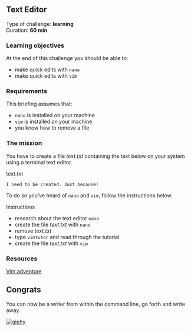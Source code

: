 ## Text Editor

Type of challenge: **learning**  
Duration: **60 min**

### Learning objectives

At the end of this challenge you should be able to:

- make quick edits with `nano`
- make quick edits with `vim`

### Requirements

This briefing assumes that:

- `nano` is installed on your machine
- `vim` is installed on your machine
- you know how to remove a file

### The mission

You have to create a file _text.txt_ containing the text below on your system using a terminal text editor.

text.txt

`I need to be created. Just because!`

To do so you’ve heard of `nano` and `vim`, follow the instructions below.

Instructions

- research about the text editor `nano`
- create the file _text.txt_ with `nano`
- remove _text.txt_
- type `vimtutor` and read through the tutorial
- create the file _text.txt_ with `vim`

### Resources

[Vim adventure](https://vim-adventures.com/)

## Congrats

You can now be a writer from within the command line, go forth and write away.

[![giphy](https://camo.githubusercontent.com/f184a1144dca14ef2abddfae5f02a1f5b2d91523e80560b5dfdc08af34d18147/68747470733a2f2f6d656469612e67697068792e636f6d2f6d656469612f69465533365677585564324f3433676463722f67697068792e676966)](https://camo.githubusercontent.com/f184a1144dca14ef2abddfae5f02a1f5b2d91523e80560b5dfdc08af34d18147/68747470733a2f2f6d656469612e67697068792e636f6d2f6d656469612f69465533365677585564324f3433676463722f67697068792e676966)
